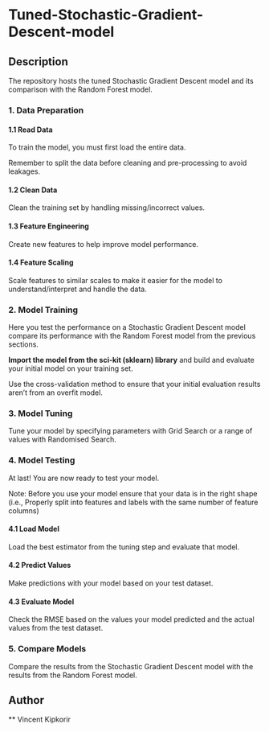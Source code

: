 # Tuned-Stochastic-Gradient-Descent-model
## Description
The repository hosts the tuned Stochastic Gradient Descent model and its comparison with the Random Forest model. 
### 1. Data Preparation 

#### 1.1 Read Data 

To train the model, you must first load the entire data. 

Remember to split the data before cleaning and pre-processing to avoid leakages. 

#### 1.2 Clean Data 

Clean the training set by handling missing/incorrect values. 

#### 1.3 Feature Engineering 

Create new features to help improve model performance. 

#### 1.4 Feature Scaling 

Scale features to similar scales to make it easier for the model to understand/interpret and handle the data. 

### 2. Model Training 

Here you test the performance on a Stochastic Gradient Descent model compare its performance with the Random Forest model from the previous sections. 

**Import the model from the sci-kit (sklearn) library** and build and evaluate your initial model on your training set. 

Use the cross-validation method to ensure that your initial evaluation results aren’t from an overfit model. 

### 3. Model Tuning 

Tune your model by specifying parameters with Grid Search or a range of values with Randomised Search. 

### 4. Model Testing 

At last! You are now ready to test your model. 

Note: Before you use your model ensure that your data is in the right shape (i.e., Properly split into features and labels with the same number of feature columns) 

#### 4.1 Load Model 

Load the best estimator from the tuning step and evaluate that model. 

#### 4.2 Predict Values 

Make predictions with your model based on your test dataset. 

#### 4.3 Evaluate Model 

Check the RMSE based on the values your model predicted and the actual values from the test dataset. 

### 5. Compare Models 

Compare the results from the Stochastic Gradient Descent model with the results from the Random Forest model.  

## Author
** Vincent Kipkorir